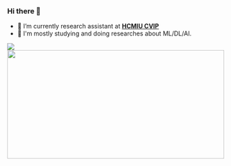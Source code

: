 ### Hi there 👋

<!--
**nguyenquivinhquang/nguyenquivinhquang** is a ✨ _special_ ✨ repository because its `README.md` (this file) appears on your GitHub profile.

Here are some ideas to get you started:

- 🔭 I’m currently working on ...
- 🌱 I’m currently learning ...
- 👯 I’m looking to collaborate on ...
- 🤔 I’m looking for help with ...
- 💬 Ask me about ...
- 📫 How to reach me: ...
- 😄 Pronouns: ...
- ⚡ Fun fact: ...
-->
- 🔭 I’m currently research assistant at [**HCMIU CVIP**](https://hcmiu-cvip.github.io/)
- 🌱 I'm mostly studying and doing researches about ML/DL/AI.

<img align="bottom" src="https://github-readme-stats.vercel.app/api?username=nguyenquivinhquang&show_icons=true&icon_color=CE1D2D&text_color=718096&bg_color=ffffff" />

<a>
    <img
         align="left"
        src="https://github-readme-stats.vercel.app/api/top-langs/?username=nguyenquivinhquang&hide=javascript,html,C,CSS&langs_count=10&theme=dracula&layout=compact"
        width="500"
        height="250"
    />
</a>
